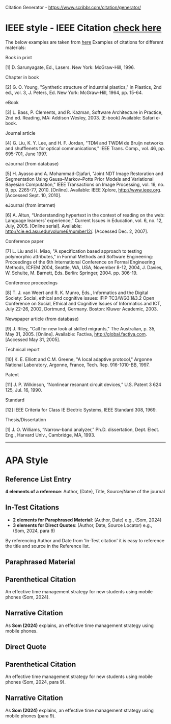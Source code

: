Citation Generator - https://www.scribbr.com/citation/generator/

# IEEE style - IEEE Citation [check here](https://pitt.libguides.com/citationhelp/ieee)
The below examples are taken from [here](https://pitt.libguides.com/citationhelp/ieee)
Examples of citations for different materials:

Book in print

[1] D. Sarunyagate, Ed., Lasers. New York: McGraw-Hill, 1996.

Chapter in book

[2] G. O. Young, "Synthetic structure of industrial plastics," in Plastics, 2nd ed., vol. 3, J. Peters, Ed. New York: McGraw-Hill, 1964, pp. 15-64.

eBook

[3] L. Bass, P. Clements, and R. Kazman, Software Architecture in Practice, 2nd ed. Reading, MA: Addison Wesley, 2003. [E-book] Available: Safari e-book.

Journal article

[4] G. Liu, K. Y. Lee, and H. F. Jordan, "TDM and TWDM de Bruijn networks and shufflenets for optical communications," IEEE Trans. Comp., vol. 46, pp. 695-701, June 1997.

eJournal (from database)

[5] H. Ayasso and A. Mohammad-Djafari, "Joint NDT Image Restoration and Segmentation Using Gauss–Markov–Potts Prior Models and Variational Bayesian Computation," IEEE Transactions on Image Processing, vol. 19, no. 9, pp. 2265-77, 2010. [Online]. Available: IEEE Xplore, http://www.ieee.org. [Accessed Sept. 10, 2010]. 

eJournal (from internet)

[6] A. Altun, “Understanding hypertext in the context of reading on the web: Language learners’ experience,” Current Issues in Education, vol. 6, no. 12, July, 2005. [Online serial]. Available: http://cie.ed.asu.edu/volume6/number12/. [Accessed Dec. 2, 2007].

Conference paper

[7] L. Liu and H. Miao, "A specification based approach to testing polymorphic attributes," in Formal Methods and Software Engineering: Proceedings of the 6th International Conference on Formal Engineering Methods, ICFEM 2004, Seattle, WA, USA, November 8-12, 2004, J. Davies, W. Schulte, M. Barnett, Eds. Berlin: Springer, 2004. pp. 306-19.

Conference proceedings

[8] T. J. van Weert and R. K. Munro, Eds., Informatics and the Digital Society: Social, ethical and cognitive issues: IFIP TC3/WG3.1&3.2 Open Conference on Social, Ethical and Cognitive Issues of Informatics and ICT, July 22-26, 2002, Dortmund, Germany. Boston: Kluwer Academic, 2003.

Newspaper article (from database)

[9] J. Riley, "Call for new look at skilled migrants," The Australian, p. 35, May 31, 2005. [Online]. Available: Factiva, http://global.factiva.com. [Accessed May 31, 2005].

Technical report

[10] K. E. Elliott and C.M. Greene, "A local adaptive protocol," Argonne National Laboratory, Argonne, France, Tech. Rep. 916-1010-BB, 1997.

Patent

[11] J. P. Wilkinson, “Nonlinear resonant circuit devices,” U.S. Patent 3 624 125, Jul. 16, 1990.

Standard

[12] IEEE Criteria for Class IE Electric Systems, IEEE Standard 308, 1969.

Thesis/Dissertation

[1] J. O. Williams, “Narrow-band analyzer,” Ph.D. dissertation, Dept. Elect. Eng., Harvard Univ., Cambridge, MA, 1993.

------------------------

# APA Style

## Reference List Entry
**4 elements of a reference**: Author, (Date), Title, Source/Name of the journal

## In-Test Citations
- **2 elements for Paraphrased Material**: (Author, Date) e.g., (Som, 2024)
- **3 elements for Direct Quotes**: (Author, Date, Source Locator) e.g., (Som, 2024, para 9)

By referencing Author and Date from 'In-Test citation' it is easy to reference the title and source in the Reference list. 

## Paraphrased Material

## Parenthetical Citation
An effective time management strategy for new students using mobile phones (Som, 2024).

## Narrative Citation
As **Som (2024)** explains, an effective time management strategy using mobile phones.

## Direct Quote

## Parenthetical Citation
An effective time management strategy for new students using mobile phones (Som, 2024, para 9).

## Narrative Citation
As **Som (2024)** explains, an effective time management strategy using mobile phones (para 9).
